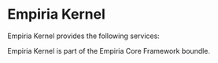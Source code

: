 ﻿Empiria Kernel
==============

Empiria Kernel provides the following services:


Empiria Kernel is part of the Empiria Core Framework boundle.
